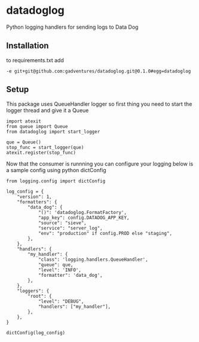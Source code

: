 # datadoglog
Python logging handlers for sending logs to Data Dog

## Installation

to requirements.txt add

    -e git+git@github.com:gadventures/datadoglog.git@0.1.0#egg=datadoglog

## Setup

This package uses QueueHandler logger so first thing you need to start the logger thread and give it a Queue

    import atexit
    from queue import Queue
    from datadoglog import start_logger
    
    que = Queue()
    stop_func = start_logger(que)
    atexit.register(stop_func)
    
Now that the consumer is runnning you can configure your logging
below is a sample config using python dictConfig

    from logging.config import dictConfig

    log_config = {
        "version": 1,
        "formatters": {
            "data_dog": {
                "()": 'datadoglog.FormatFactory',
                "app_key": config.DATADOG_APP_KEY,
                "source": "sieve",
                "service": "server_log",
                "env": "production" if config.PROD else "staging",
            },
        },
        "handlers": {
            "my_handler": {
                "class": 'logging.handlers.QueueHandler',
                "queue": que,
                "level": 'INFO',
                "formatter": 'data_dog',
            },
        },
        "loggers": {
            "root": {
                "level": "DEBUG",
                "handlers": ["my_handler"],
            },
        },
    }
    
    dictConfig(log_config)
    

